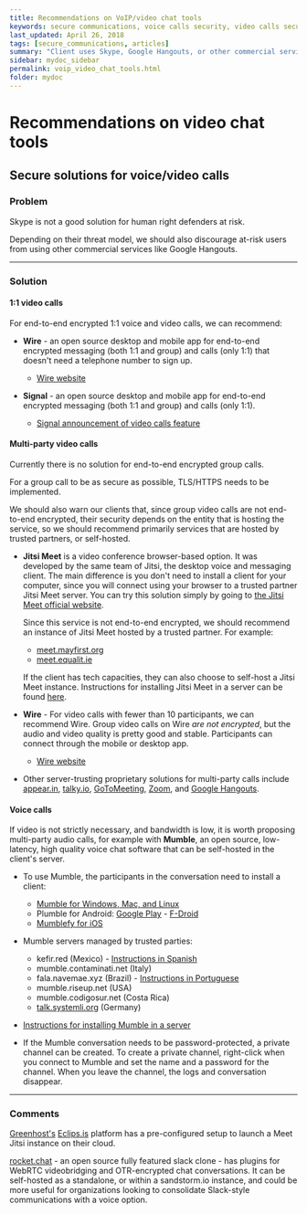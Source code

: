 ```yaml
---
title: Recommendations on VoIP/video chat tools
keywords: secure communications, voice calls security, video calls security, VoIP
last_updated: April 26, 2018
tags: [secure_communications, articles]
summary: "Client uses Skype, Google Hangouts, or other commercial services for sensitive voice/video chat."
sidebar: mydoc_sidebar
permalink: voip_video_chat_tools.html
folder: mydoc
---
```



# Recommendations on video chat tools
## Secure solutions for voice/video calls

### Problem

Skype is not a good solution for human right defenders at risk.

Depending on their threat model, we should also discourage at-risk users from using other commercial services like Google Hangouts.


* * *


### Solution

#### 1:1 video calls

For end-to-end encrypted 1:1 voice and video calls, we can recommend:

- **Wire** - an open source desktop and mobile app for end-to-end encrypted messaging (both 1:1 and group) and calls (only 1:1) that doesn't need a telephone number to sign up.
    - [Wire website](https://wire.com)

- **Signal** - an open source desktop and mobile app for end-to-end encrypted messaging (both 1:1 and group) and calls (only 1:1).
    - [Signal announcement of video calls feature](https://signal.org/blog/signal-video-calls/)



#### Multi-party video calls

Currently there is no solution for end-to-end encrypted group calls.

For a group call to be as secure as possible, TLS/HTTPS needs to be implemented.

We should also warn our clients that, since group video calls are not end-to-end encrypted, their security depends on the entity that is hosting the service, so we should recommend primarily services that are hosted by trusted partners, or self-hosted.

- **Jitsi Meet** is a video conference browser-based option. It was developed by the same team of Jitsi, the desktop voice and messaging client. The main difference is you don't need to install a client for your computer, since you will connect using your browser to a trusted partner Jitsi Meet server. You can try this solution simply by going to [the Jitsi Meet official website](https://meet.jit.si).

    Since this service is not end-to-end encrypted, we should recommend an instance of Jitsi Meet hosted by a trusted partner. For example:

    - [meet.mayfirst.org](https://meet.mayfirst.org)
    - [meet.equalit.ie](https://meet.equalit.ie/)

    If the client has tech capacities, they can also choose to self-host a Jitsi Meet instance. Instructions for installing Jitsi Meet in a server can be found [here](https://github.com/jitsi/jitsi-meet/blob/master/doc/quick-install.md).

- **Wire** - For video calls with fewer than 10 participants, we can recommend Wire. Group video calls on Wire *are not encrypted*, but the audio and video quality is pretty good and stable. Participants can connect through the mobile or desktop app.
    - [Wire website](https://wire.com)

- Other server-trusting proprietary solutions for multi-party calls include [appear.in](https://appear.in/), [talky.io](https://talky.io/), [GoToMeeting](https://www.gotomeeting.com), [Zoom](https://zoom.us/), and [Google Hangouts](https://hangouts.google.com).


#### Voice calls

If video is not strictly necessary, and bandwidth is low, it is worth proposing multi-party audio calls, for example with **Mumble**, an open source, low-latency, high quality voice chat software that can be self-hosted in the client's server.

- To use Mumble, the participants in the conversation need to install a client:
    - [Mumble for Windows, Mac, and Linux](https://wiki.mumble.info/wiki/Main_Page)
    - Plumble for Android: [Google Play](https://play.google.com/store/apps/details?id=com.morlunk.mumbleclient.free) - [F-Droid](https://f-droid.org/packages/com.morlunk.mumbleclient/)
    - [Mumblefy for iOS](https://itunes.apple.com/dk/app/mumblefy/id858752232?mt=8)

- Mumble servers managed by trusted parties:
    - kefir.red  (Mexico) - [Instructions in Spanish](https://wiki.kefir.red/Mumble)
    - mumble.contaminati.net (Italy)
    - fala.navemae.xyz (Brazil) - [Instructions in Portuguese](https://wiki.ativismo.org.br/index.php?title=Mumble)
    - mumble.riseup.net (USA)
    - mumble.codigosur.net (Costa Rica)
    - [talk.systemli.org](https://www.systemli.org/en/service/mumble.html) (Germany)

- [Instructions for installing Mumble in a server](https://wiki.mumble.info/wiki/Installing_Mumble)
- If the Mumble conversation needs to be password-protected, a private channel can be created. To create a private channel, right-click when you connect to Mumble and set the name and a password for the channel. When you leave the channel, the logs and conversation disappear.


* * *


### Comments

[Greenhost's](https://greenhost.nl/) [Eclips.is](https://eclips.is) platform has a
pre-configured setup to launch a Meet Jitsi instance on their cloud.

[rocket.chat](https://rocket.chat/) - an open source fully featured slack clone - has plugins for WebRTC videobridging and OTR-encrypted chat conversations. It can be self-hosted as a standalone, or within a sandstorm.io instance, and could be more useful for organizations looking to consolidate Slack-style communications with a voice option.
